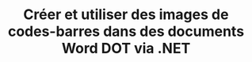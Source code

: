---
############################# Static ############################
layout: "auto-gen-gist"
draft: false
path: "fr/assembly/net/barcode/dot/"
otherformats: DOC DOCX DOCM DOTX DOTM RTF ODT OTT 

############################# Head ############################
head_title: "Générer et modifier des codes-barres dans des documents de traitement de texte via C#, ASP.NET"
head_description: "L'API GroupDocs.Assembly .NET permet aux développeurs de générer, insérer et modifier des images de codes à barres dans des documents Word (DOC, DOCX, DOCM, DOT, DOTX, RTF et ODT)."

############################# Header ############################
title: "Créer et utiliser des images de codes-barres dans des documents Word DOT via .NET"
description: "À l'aide de GroupDocs.Assembly, les programmeurs de l'API .NET peuvent créer et gérer dynamiquement des images de codes-barres dans des documents Word DOT dans C#, ASP.NET et d'autres applications .NET."

######################### Download Button #######################
button:
    enable: true

############################# About ############################
about:
    enable: true
    title: "Comment générer et insérer des codes-barres dans des documents de traitement de texte ?"
    content: |
     Cette page aidera les utilisateurs à comprendre et à apprendre comment générer et insérer dynamiquement des images de codes-barres dans leurs documents et messages électroniques dans C #, ASP.NET et d'autres applications liées à .NET. GroupDocs.Assembly .NET est une API très puissante qui donne aux utilisateurs la possibilité d'automatiser et de générer des rapports dans de nombreux formats de fichiers à l'intérieur de leurs propres applications .NET sans aucune dépendance externe. Il prend en charge certains formats de fichiers très courants tels que PDF, HTML, e-mail Outlook, Microsoft Office Word, feuilles de calcul Excel, présentations PowerPoint et diapositives. Il prend entièrement en charge certaines symbologies de codes à barres linéaires et 2D courantes. Les utilisateurs peuvent également personnaliser facilement la taille de l'image du code-barres, les couleurs du premier et du verso, la police et l'emplacement du texte du code-barres, définir la résolution de l'image du code-barres, etc. Il prend également en charge la création de documents personnalisés à partir de modèles et de données obtenues à partir de diverses sources telles que des bases de données, XML, JSON, OData, des objets, etc. 

############################# content ############################
steps:
    enable: true
    block:
    - title_left: "Comment créer des codes-barres dans DOT Documents"
      content_left: |
       L'exemple de code .NET suivant montre avec quelle facilité les utilisateurs peuvent générer et ajouter dynamiquement des images de code-barres dans leurs propres documents Microsoft Word DOT avec seulement quelques lignes de code.  

      title_right: "Utiliser des images de codes-barres dans le fichier DOT via .NET"
      content_right: |
       * Créez une instance de [DocumentAssembler](https://apireference.groupdocs.com/assembly/net/groupdocs.assembly/documentassembler)
       * Appelez la méthode [AssembleDocument](https://apireference.groupdocs.com/assembly/net/groupdocs.assembly.documentassembler/assembledocument/methods/1) avec les paramètres suivants
           * Stream pour lire un modèle de document.
           * Stream pour écrire le document résultant.
           * Options supplémentaires pour le chargement et l'enregistrement de documents.
           * Informations sur les objets de source de données.

     
      gisthash: "50bb52b8877a109c9478bcd092a7ff4f"
      gistfile: "generate_barcodes_in_word_documents.cs"

    - title_left: "Configuration requise"
      content_left: |
       Les API GroupDocs.Assembly .NET sont prises en charge sur toutes les principales plateformes et systèmes d'exploitation. Pour un guide complet de la configuration système requise, veuillez visiter [configuration système](https://docs.groupdocs.com/assembly/net/system-requirements/) Avant d'exécuter le code ci-dessous, assurez-vous que les conditions préalables suivantes sont installées sur votre système:
        * Systèmes d'exploitation : Microsoft Windows, Linux, MacOS
        * Environnement de développement : Visual Studio, Xamarin, MonoDevelop etc.
        * Frameworks : .NET Framework, .NET Standard, .NET Core, Mono
        * Obtenez la dernière version des API GroupDocs.Assembly .NET à partir de [NuGet](https://www.nuget.org/packages/GroupDocs.Assembly/)
        
      title_right: "Pourquoi utiliser GroupDocs.Assembly"
      content_right: |
        * Autoriser les utilisateurs à créer des documents personnalisés à partir de modèles.
        * Aucun logiciel supplémentaire n'est requis pour créer et automatiser des documents
        * Possibilité de générer un document de sortie basé sur la source de données
        * Insérer dynamiquement le contenu du document dans le rapport
        * Joindre dynamiquement des pièces jointes aux e-mails et insérer des hyperliens dans les rapports
        * Suppression automatique des paragraphes vides
        * Prise en charge complète de plusieurs formats de données
        * Prise en charge des pièces jointes dynamiques

demos:
    enable: true


more_formats:
    enable: true


back_to_top:
    enable: true
---